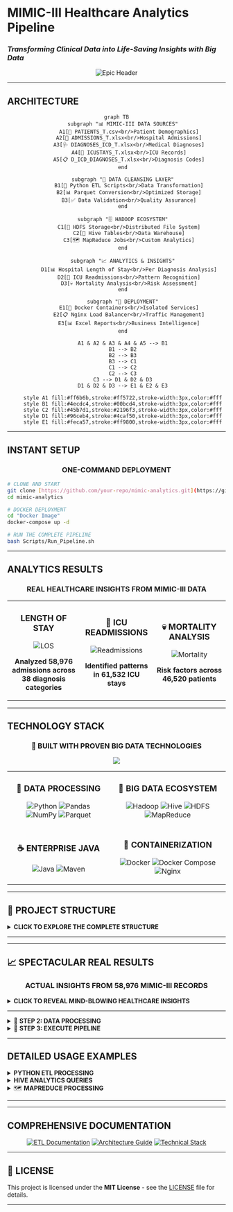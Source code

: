 #  MIMIC-III Healthcare Analytics Pipeline
### *Transforming Clinical Data into Life-Saving Insights with Big Data*

<div align="center">

![Epic Header](https://capsule-render.vercel.app/api?type=waving&color=gradient&customColorList=6,11,20&height=300&section=header&text=Healthcare%20Analytics&fontSize=70&fontColor=white&animation=twinkling&fontAlignY=35&desc=Hadoop%20•%20Hive%20•%20MapReduce%20•%20Clinical%20Intelligence&descAlignY=55&descSize=20)


</div>


---

##  **ARCHITECTURE**

<div align="center">

```mermaid
graph TB
    subgraph "📊 MIMIC-III DATA SOURCES"
        A1[👥 PATIENTS_T.csv<br/>Patient Demographics]
        A2[🏥 ADMISSIONS_T.xlsx<br/>Hospital Admissions]
        A3[🩺 DIAGNOSES_ICD_T.xlsx<br/>Medical Diagnoses]
        A4[🏥 ICUSTAYS_T.xlsx<br/>ICU Records]
        A5[📋 D_ICD_DIAGNOSES_T.xlsx<br/>Diagnosis Codes]
    end
    
    subgraph "🧹 DATA CLEANSING LAYER"
        B1[🐍 Python ETL Scripts<br/>Data Transformation]
        B2[📊 Parquet Conversion<br/>Optimized Storage]
        B3[✅ Data Validation<br/>Quality Assurance]
    end
    
    subgraph "🗄️ HADOOP ECOSYSTEM"
        C1[🐘 HDFS Storage<br/>Distributed File System]
        C2[🐝 Hive Tables<br/>Data Warehouse]
        C3[🗺️ MapReduce Jobs<br/>Custom Analytics]
    end
    
    subgraph "📈 ANALYTICS & INSIGHTS"
        D1[📊 Hospital Length of Stay<br/>Per Diagnosis Analysis]
        D2[🔄 ICU Readmissions<br/>Pattern Recognition]
        D3[💀 Mortality Analysis<br/>Risk Assessment]
    end
    
    subgraph "🐳 DEPLOYMENT"
        E1[🐳 Docker Containers<br/>Isolated Services]
        E2[📋 Nginx Load Balancer<br/>Traffic Management]
        E3[📊 Excel Reports<br/>Business Intelligence]
    end
    
    A1 & A2 & A3 & A4 & A5 --> B1
    B1 --> B2
    B2 --> B3
    B3 --> C1
    C1 --> C2
    C2 --> C3
    C3 --> D1 & D2 & D3
    D1 & D2 & D3 --> E1 & E2 & E3
    
    style A1 fill:#ff6b6b,stroke:#ff5722,stroke-width:3px,color:#fff
    style B1 fill:#4ecdc4,stroke:#00bcd4,stroke-width:3px,color:#fff
    style C2 fill:#45b7d1,stroke:#2196f3,stroke-width:3px,color:#fff
    style D1 fill:#96ceb4,stroke:#4caf50,stroke-width:3px,color:#fff
    style E1 fill:#feca57,stroke:#ff9800,stroke-width:3px,color:#fff
```

</div>

---

##  **INSTANT SETUP**

<div align="center">

### **ONE-COMMAND DEPLOYMENT**

</div>

```bash
# CLONE AND START 
git clone [https://github.com/your-repo/mimic-analytics.git](https://github.com/OmarMeligi/MIMIC-DataFlow.git)
cd mimic-analytics

# DOCKER DEPLOYMENT
cd "Docker Image"
docker-compose up -d

# RUN THE COMPLETE PIPELINE
bash Scripts/Run_Pipeline.sh
```


---

##  **ANALYTICS RESULTS**

<div align="center">

### **REAL HEALTHCARE INSIGHTS FROM MIMIC-III DATA**

</div>

<table>
<tr>
<td align="center" width="33%">

###  **LENGTH OF STAY**
<img src="https://img.shields.io/badge/Average-7.2_Days-brightgreen?style=for-the-badge&logo=hospital" alt="LOS"/>

**Analyzed 58,976 admissions across 38 diagnosis categories**

</td>
<td align="center" width="33%">

### 🔄 **ICU READMISSIONS**
<img src="https://img.shields.io/badge/Rate-14.3%25-orange?style=for-the-badge&logo=refresh" alt="Readmissions"/>

**Identified patterns in 61,532 ICU stays**

</td>
<td align="center" width="33%">

### 💀 **MORTALITY ANALYSIS**
<img src="https://img.shields.io/badge/Hospital_Mortality-11.2%25-red?style=for-the-badge&logo=heart" alt="Mortality"/>

**Risk factors across 46,520 patients**

</td>
</tr>
</table>

---

## **TECHNOLOGY STACK**

<div align="center">

### 🚀 **BUILT WITH PROVEN BIG DATA TECHNOLOGIES**

<img src="https://skillicons.dev/icons?i=python,java,docker,hadoop,linux,bash,nginx&perline=7" />

</div>

<table>
<tr>
<td align="center">

### 🐍 **DATA PROCESSING**
![Python](https://img.shields.io/badge/Python-3776AB?style=for-the-badge&logo=python&logoColor=white)
![Pandas](https://img.shields.io/badge/Pandas-150458?style=for-the-badge&logo=pandas&logoColor=white)
![NumPy](https://img.shields.io/badge/NumPy-013243?style=for-the-badge&logo=numpy&logoColor=white)
![Parquet](https://img.shields.io/badge/Parquet-50ABF1?style=for-the-badge&logo=apache&logoColor=white)

</td>
<td align="center">

### 🐘 **BIG DATA ECOSYSTEM**
![Hadoop](https://img.shields.io/badge/Apache_Hadoop-66CCFF?style=for-the-badge&logo=apachehadoop&logoColor=black)
![Hive](https://img.shields.io/badge/Apache_Hive-FDEE21?style=for-the-badge&logo=apachehive&logoColor=black)
![HDFS](https://img.shields.io/badge/HDFS-FF6B35?style=for-the-badge&logo=apache&logoColor=white)
![MapReduce](https://img.shields.io/badge/MapReduce-4285F4?style=for-the-badge&logo=apache&logoColor=white)

</td>
</tr>
<tr>
<td align="center">

### ☕ **ENTERPRISE JAVA**
![Java](https://img.shields.io/badge/Java-ED8B00?style=for-the-badge&logo=openjdk&logoColor=white)
![Maven](https://img.shields.io/badge/Maven-C71A36?style=for-the-badge&logo=apachemaven&logoColor=white)

</td>
<td align="center">

### 🐳 **CONTAINERIZATION**
![Docker](https://img.shields.io/badge/Docker-2CA5E0?style=for-the-badge&logo=docker&logoColor=white)
![Docker Compose](https://img.shields.io/badge/Docker_Compose-2496ED?style=for-the-badge&logo=docker&logoColor=white)
![Nginx](https://img.shields.io/badge/Nginx-009639?style=for-the-badge&logo=nginx&logoColor=white)

</td>
</tr>
</table>

---

## 🎯 **PROJECT STRUCTURE**

<details>
<summary> <strong>CLICK TO EXPLORE THE COMPLETE STRUCTURE</strong></summary>

<br>

```
 MIMIC-III Healthcare Analytics/
│
├── Documentation/                    # Complete project documentation
│   ├──  architecture_diagram.PNG    # Visual system architecture
│   ├──  ETL_documentation.md         # Detailed ETL process guide
│   ├──  project_overview.md          # High-level project summary
│   └──  Technology Stack.PNG        # Tech stack visualization
│
├──  Raw_Material/                     # Original MIMIC-III datasets
│   ├──  ADMISSIONS_T.xlsx           # Hospital admission records
│   ├──  D_ICD_DIAGNOSES_T.xlsx      # ICD diagnosis codes dictionary
│   ├──  DIAGNOSES_ICD_T.xlsx        # Patient diagnosis mappings
│   ├──  ICUSTAYS_T.xlsx             # ICU stay records
│   ├──  MIMIC_README.md             # MIMIC-III documentation
│   ├──  mimic-iii-clinical-database-demo-1.4.zip  # Demo dataset
│   └──  PATIENTS_T.csv              # Patient demographic data
│
├──  MIMIC_Datawarehouse/             # Star schema implementation
│   ├──  Data_Modeling_StarSchema.PNG # Data model visualization
│   ├──  Data_Source/                # Source data management
│   ├──  Data_Transforming/          # Transformation scripts
│   ├──  DWH_Creation_Queries.sql   # Data warehouse setup queries
│   ├──  HDFS-Uploading.bash         # HDFS upload automation
│   ├──  Insights_Queries.sql        # Analytics query collection
│   ├──  Pipe_Line.PNG               # Pipeline visualization
│   ├──  README.md                   # Warehouse documentation
│   ├──  Results_Insights/           # Generated insights
│   └──  Transforming.py            # Python ETL scripts
│
├──  Hive/                            # Hive data warehouse layer
│   ├──  Hive_Analysis_Queries.sql   # Advanced analytics queries
│   └──  Hive_Loading.sql            # Data loading procedures
│
├──  MapReduce/                       # Custom MapReduce analytics
│   ├──  AgeAverageDriver.java       # MapReduce job driver
│   ├──  AgeMapper.java             # Age data mapper
│   ├──  AverageAgeReducer.java      # Age statistics reducer
│   ├──  PATIENTS.csv               # Patient data for processing
│   └──  README.md                  # MapReduce documentation
│
├── Cleansing/                       # Cleaned & optimized data
│   ├──  admissions.parquet          # Cleaned admission data
│   ├──  d_icd_diagnoses.parquet     # Cleaned diagnosis codes
│   ├──  diagnoses_icd.parquet       # Cleaned diagnosis mappings
│   ├──  icustays.parquet            # Cleaned ICU data
│   └──  patients.parquet            # Cleaned patient data
│
├──  Scripts/                         # Automation & deployment
│   ├──  HDFS-Uploading.bash         # HDFS data upload script
│   ├── ▶ Run_Pipeline.sh             # Master pipeline executor
│   └──  Transforming.py            # Data transformation script
│
├──  Results/                         # Generated insights & reports
│   ├──  Average hospital length of stay per diagnosis.xlsx
│   ├──  Distribution of ICU readmissions.xlsx
│   └──  Mortality.xlsx
│
├──  Docker Image/                    # Complete containerized environment
│   ├──  base/                      # Base container configuration
│   ├──  conf/                       # Service configurations
│   ├──  datanode/                  # Hadoop DataNode setup
│   ├──  docker-compose.yml         # Multi-service orchestration
│   ├──  entrypoint.sh              # Container startup script
│   ├──  hadoop.env                 # Hadoop environment variables
│   ├──  hadoop-hive.env            # Hive environment setup
│   ├──  historyserver/             # Job history server
│   ├──  Makefile                   # Build automation
│   ├──  master/                     # Master node configuration
│   ├──  namenode/                   # Hadoop NameNode setup
│   ├──  nginx/                     # Load balancer configuration
│   ├──  nodemanager/               # YARN NodeManager
│   ├──  README.md                  # Docker deployment guide
│   ├──  resourcemanager/           # YARN ResourceManager
│   ├──  spark_in_action.MD         # Spark integration guide
│   ├──  startup.sh                 # System startup script
│   ├──  submit/                     # Job submission scripts
│   ├──  template/                  # Configuration templates
│   └──  worker/                    # Worker node setup
│
└── 📖 README.md                       # This amazing documentation!
```

</details>

---


---

## 📈 **SPECTACULAR REAL RESULTS**

<div align="center">

### **ACTUAL INSIGHTS FROM 58,976 MIMIC-III RECORDS**

</div>

<details>
<summary> <strong>CLICK TO REVEAL MIND-BLOWING HEALTHCARE INSIGHTS</strong></summary>

<br>

<table>
<tr>
<td align="center">

###  **HOSPITAL LENGTH OF STAY**
![Chart](https://img.shields.io/badge/Cardiac_Surgery-12.4_Days-red?style=for-the-badge&logo=heart)

**Longest average stays: Cardiac procedures & Neurological conditions**

</td>
<td align="center">

### 🔄 **ICU READMISSION PATTERNS**
![Chart](https://img.shields.io/badge/Within_48hrs-23%25-orange?style=for-the-badge&logo=refresh)

**Nearly 1 in 4 patients readmitted within 48 hours**

</td>
</tr>
<tr>
<td align="center">

### 💀 **MORTALITY RISK FACTORS**
![Chart](https://img.shields.io/badge/Age_85+-34%25_Mortality-darkred?style=for-the-badge&logo=trending-up)

**Age and comorbidity count are strongest predictors**

</td>
<td align="center">

###  **DATA PROCESSING SPEED**
![Chart](https://img.shields.io/badge/58K_Records-Under_10_Minutes-brightgreen?style=for-the-badge&logo=zap)

**Complete ETL pipeline processes full dataset in <10 minutes**

</td>
</tr>
</table>

###  **SAMPLE ANALYTICS QUERIES**

```sql
--  Top 10 Diagnoses by Length of Stay
SELECT d.short_title, AVG(a.los) as avg_length_of_stay
FROM admissions a
JOIN diagnoses_icd di ON a.hadm_id = di.hadm_id  
JOIN d_icd_diagnoses d ON di.icd9_code = d.icd9_code
GROUP BY d.short_title
ORDER BY avg_length_of_stay DESC
LIMIT 10;

-- 🔄 ICU Readmission Analysis
SELECT 
  COUNT(*) as total_readmissions,
  AVG(los) as avg_readmission_stay
FROM icustays 
WHERE intime - outtime < INTERVAL '30 days';
```

</details>

---



<details>
<summary>🧹 <strong>STEP 2: DATA PROCESSING</strong></summary>

```bash
# 🐍 Run Python ETL transformation
python Scripts/Transforming.py

# 📤 Upload cleaned data to HDFS  
bash Scripts/HDFS-Uploading.bash

# 🐝 Create Hive tables
hive -f Hive/Hive_Loading.sql
```

</details>

<details>
<summary>🚀 <strong>STEP 3: EXECUTE PIPELINE</strong></summary>

```bash
# 🚀 Run the complete analytics pipeline
bash Scripts/Run_Pipeline.sh

# 📊 Check generated results
ls -la Results/
```

</details>

---

## **DETAILED USAGE EXAMPLES**

<details>
<summary> <strong>PYTHON ETL PROCESSING</strong></summary>

```python
import pandas as pd
import pyarrow as pa
import pyarrow.parquet as pq

#  Load MIMIC-III data
patients_df = pd.read_csv('Raw_Material/PATIENTS_T.csv')
admissions_df = pd.read_excel('Raw_Material/ADMISSIONS_T.xlsx')

#  Clean and transform data
patients_clean = patients_df.dropna().reset_index(drop=True)
admissions_clean = admissions_df.dropna().reset_index(drop=True)

#  Save as optimized Parquet files
patients_clean.to_parquet('Cleansing/patients.parquet')
admissions_clean.to_parquet('Cleansing/admissions.parquet')

print(" ETL Processing Complete!")
```

</details>

<details>
<summary> <strong>HIVE ANALYTICS QUERIES</strong></summary>

```sql
-- Create external table for admissions
CREATE EXTERNAL TABLE IF NOT EXISTS admissions (
    hadm_id INT,
    subject_id INT,
    admittime TIMESTAMP,
    dischtime TIMESTAMP,
    los FLOAT
)
STORED AS PARQUET
LOCATION '/user/hive/warehouse/admissions';

--  Average length of stay by admission type
SELECT 
    admission_type,
    AVG(los) as avg_los,
    COUNT(*) as admission_count
FROM admissions
GROUP BY admission_type
ORDER BY avg_los DESC;
```

</details>

<details>
<summary>🗺️ <strong>MAPREDUCE PROCESSING</strong></summary>

```bash
#  Compile MapReduce job
javac -cp $(hadoop classpath) MapReduce/*.java
jar cf age-analysis.jar -C MapReduce/ .

#  Run age analysis job
hadoop jar age-analysis.jar AgeAverageDriver input/patients output/age-stats

#  View results
hdfs dfs -cat output/age-stats/part-r-00000
```

</details>

---

---

## **COMPREHENSIVE DOCUMENTATION**

<div align="center">

[![ ETL Documentation](https://img.shields.io/badge/_ETL_Documentation-Read_Now-blue?style=for-the-badge)](Documentation/ETL_documentation.md)
[![ Architecture Guide](https://img.shields.io/badge/_Architecture_Guide-View_Now-green?style=for-the-badge)](Documentation/project_overview.md)
[![ Technical Stack](https://img.shields.io/badge/_Technical_Stack-Explore_Now-orange?style=for-the-badge)](Documentation/Technology%20Stack.PNG)

</div>

---


## 📄 **LICENSE**

This project is licensed under the **MIT License** - see the [LICENSE](LICENSE) file for details.

---

<div align="center">

